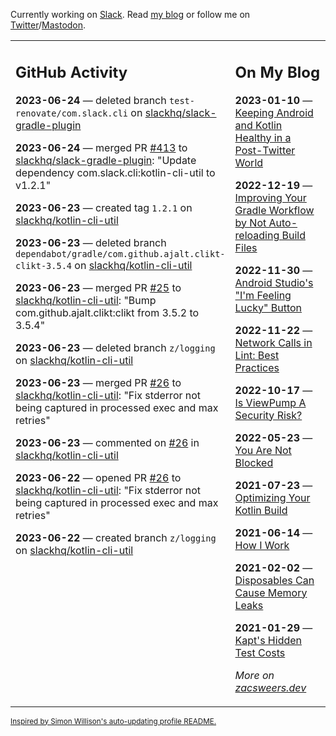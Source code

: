 Currently working on [Slack](https://slack.com/). Read [my blog](https://zacsweers.dev/) or follow me on [Twitter](https://twitter.com/ZacSweers)/[Mastodon](https://hachyderm.io/@ZacSweers).

<table><tr><td valign="top" width="60%">

## GitHub Activity
<!-- githubActivity starts -->
**2023-06-24** — deleted branch `test-renovate/com.slack.cli` on [slackhq/slack-gradle-plugin](https://github.com/slackhq/slack-gradle-plugin)

**2023-06-24** — merged PR [#413](https://github.com/slackhq/slack-gradle-plugin/pull/413) to [slackhq/slack-gradle-plugin](https://github.com/slackhq/slack-gradle-plugin): "Update dependency com.slack.cli:kotlin-cli-util to v1.2.1"

**2023-06-23** — created tag `1.2.1` on [slackhq/kotlin-cli-util](https://github.com/slackhq/kotlin-cli-util)

**2023-06-23** — deleted branch `dependabot/gradle/com.github.ajalt.clikt-clikt-3.5.4` on [slackhq/kotlin-cli-util](https://github.com/slackhq/kotlin-cli-util)

**2023-06-23** — merged PR [#25](https://github.com/slackhq/kotlin-cli-util/pull/25) to [slackhq/kotlin-cli-util](https://github.com/slackhq/kotlin-cli-util): "Bump com.github.ajalt.clikt:clikt from 3.5.2 to 3.5.4"

**2023-06-23** — deleted branch `z/logging` on [slackhq/kotlin-cli-util](https://github.com/slackhq/kotlin-cli-util)

**2023-06-23** — merged PR [#26](https://github.com/slackhq/kotlin-cli-util/pull/26) to [slackhq/kotlin-cli-util](https://github.com/slackhq/kotlin-cli-util): "Fix stderror not being captured in processed exec and max retries"

**2023-06-23** — commented on [#26](https://github.com/slackhq/kotlin-cli-util/pull/26#issuecomment-1604536467) in [slackhq/kotlin-cli-util](https://github.com/slackhq/kotlin-cli-util)

**2023-06-22** — opened PR [#26](https://github.com/slackhq/kotlin-cli-util/pull/26) to [slackhq/kotlin-cli-util](https://github.com/slackhq/kotlin-cli-util): "Fix stderror not being captured in processed exec and max retries"

**2023-06-22** — created branch `z/logging` on [slackhq/kotlin-cli-util](https://github.com/slackhq/kotlin-cli-util)
<!-- githubActivity ends -->
</td><td valign="top" width="40%">

## On My Blog
<!-- blog starts -->
**2023-01-10** — [Keeping Android and Kotlin Healthy in a Post-Twitter World](https://www.zacsweers.dev/keeping-android-healthy/)

**2022-12-19** — [Improving Your Gradle Workflow by Not Auto-reloading Build Files](https://www.zacsweers.dev/improving-your-workflow-by-not-auto-reloading-build-files/)

**2022-11-30** — [Android Studio's "I'm Feeling Lucky" Button](https://www.zacsweers.dev/android-studios-im-feeling-lucky-button/)

**2022-11-22** — [Network Calls in Lint: Best Practices](https://www.zacsweers.dev/network-calls-in-lint-best-practices/)

**2022-10-17** — [Is ViewPump A Security Risk?](https://www.zacsweers.dev/is-viewpump-a-security-risk/)

**2022-05-23** — [You Are Not Blocked](https://www.zacsweers.dev/you-are-not-blocked/)

**2021-07-23** — [Optimizing Your Kotlin Build](https://www.zacsweers.dev/optimizing-your-kotlin-build/)

**2021-06-14** — [How I Work](https://www.zacsweers.dev/how-i-work/)

**2021-02-02** — [Disposables Can Cause Memory Leaks](https://www.zacsweers.dev/disposables-can-cause-memory-leaks/)

**2021-01-29** — [Kapt's Hidden Test Costs](https://www.zacsweers.dev/kapts-hidden-test-costs/)
<!-- blog ends -->
_More on [zacsweers.dev](https://zacsweers.dev/)_
</td></tr></table>

<sub><a href="https://simonwillison.net/2020/Jul/10/self-updating-profile-readme/">Inspired by Simon Willison's auto-updating profile README.</a></sub>